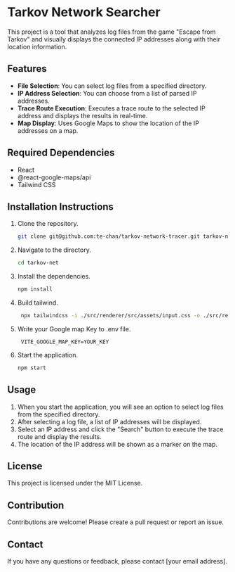 # Tarkov Network Searcher

This project is a tool that analyzes log files from the game "Escape from Tarkov" and visually displays the connected IP addresses along with their location information.

## Features

- **File Selection**: You can select log files from a specified directory.
- **IP Address Selection**: You can choose from a list of parsed IP addresses.
- **Trace Route Execution**: Executes a trace route to the selected IP address and displays the results in real-time.
- **Map Display**: Uses Google Maps to show the location of the IP addresses on a map.

## Required Dependencies

- React
- @react-google-maps/api
- Tailwind CSS

## Installation Instructions

1. Clone the repository.
   ```bash
   git clone git@github.com:te-chan/tarkov-network-tracer.git tarkov-net
   ```
2. Navigate to the directory.
   ```bash
   cd tarkov-net
   ```
3. Install the dependencies.
   ```bash
   npm install
   ```
4. Build tailwind.
   ```bash
    npx tailwindcss -i ./src/renderer/src/assets/input.css -o ./src/renderer/src/assets/output.css
   ```
5. Write your Google map Key to .env file.
   ```.env
    VITE_GOOGLE_MAP_KEY=YOUR_KEY
   ```

5. Start the application.
   ```bash
   npm start
   ```

## Usage

1. When you start the application, you will see an option to select log files from the specified directory.
2. After selecting a log file, a list of IP addresses will be displayed.
3. Select an IP address and click the "Search" button to execute the trace route and display the results.
4. The location of the IP address will be shown as a marker on the map.

## License

This project is licensed under the MIT License.

## Contribution

Contributions are welcome! Please create a pull request or report an issue.

## Contact

If you have any questions or feedback, please contact [your email address].
